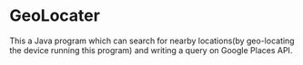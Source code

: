 # GeoLocater
This a Java program which can search for nearby locations(by geo-locating the device running this program) and writing a query on Google Places API.
